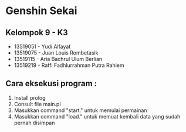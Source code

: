 # Genshin Sekai

## Kelompok 9 - K3
- 13519051 - Yudi Alfayat
- 13519075 - Juan Louis Rombetasik
- 13519115 - Aria Bachrul Ulum Berlian
- 13519219 - Raffi Fadhlurrahman Putra Rahiem


## Cara eksekusi program : 
1. Install prolog
2. Consult file main.pl
3. Masukkan command "start." untuk memulai permainan
4. Masukkan command "load." untuk memuat kembali data yang sudah pernah disimpan
